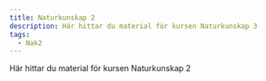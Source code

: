 ```yaml
---
title: Naturkunskap 2
description: Här hittar du material för kursen Naturkunskap 3
tags:
  - Nak2
---
```


Här hittar du material för kursen Naturkunskap 2